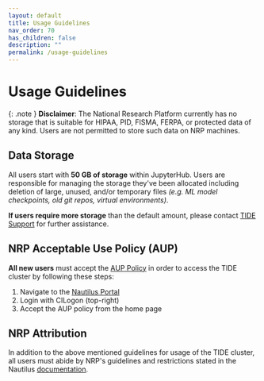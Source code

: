 ```yaml
---
layout: default
title: Usage Guidelines
nav_order: 70
has_children: false
description: ""
permalink: /usage-guidelines
---
```


# Usage Guidelines

{: .note }
**Disclaimer**: The National Research Platform currently has no storage that is suitable for HIPAA, PID, FISMA, FERPA, or protected data of any kind. Users are not permitted to store such data on NRP machines.

## Data Storage
All users start with **50 GB of storage** within JupyterHub. Users are responsible for managing the storage they've been allocated including deletion of large, unused, and/or temporary files *(e.g. ML model checkpoints, old git repos, virtual environments)*.

**If users require more storage** than the default amount, please contact [TIDE Support](https://tide.sdsu.edu/contact/) for further assistance.

## NRP Acceptable Use Policy (AUP)
**All new users** must accept the [AUP Policy](https://docs.nrp.ai/assets/NRP-AUP.pdf) in order to access the TIDE cluster by following these steps:
1. Navigate to the [Nautilus Portal](https://portal.nrp-nautilus.io/)
1. Login with CILogon (top-right)
1. Accept the AUP policy from the home page

## NRP Attribution
In addition to the above mentioned guidelines for usage of the TIDE cluster, all users must abide by NRP's guidelines and restrictions stated in the Nautilus [documentation](https://ucsd-prp.gitlab.io/userdocs/start/policies/).